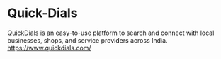 # Quick-Dials
QuickDials is an easy-to-use platform to search and connect with local businesses, shops, and service providers across India.
https://www.quickdials.com/
